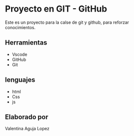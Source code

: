 # Proyecto en GIT - GitHub
Este es un proyecto para la calse de git y github, para reforzar conocimientos.

## Herramientas
* Vscode
* GitHub
* Git

## lenguajes

* html
* Css
* js

## Elaborado por
Valentina Aguja Lopez

